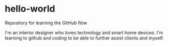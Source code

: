 # hello-world
Repository for learning the GitHub flow

I'm an interior designer who loves technology and smart home devices. I'm learning to github and coding to be able to further assist clients and myself. 
